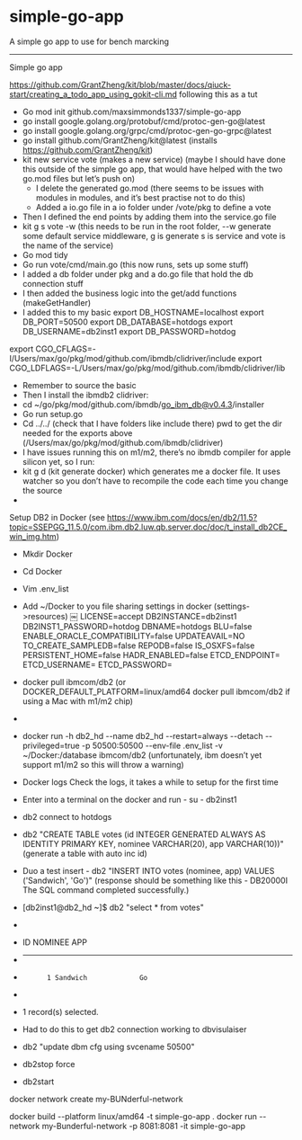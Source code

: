 # simple-go-app
A simple go app to use for bench marcking



--------

Simple go app

https://github.com/GrantZheng/kit/blob/master/docs/qiuck-start/creating_a_todo_app_using_gokit-cli.md following this as a tut

* Go mod init github.com/maxsimmonds1337/simple-go-app
* go install google.golang.org/protobuf/cmd/protoc-gen-go@latest 
* go install google.golang.org/grpc/cmd/protoc-gen-go-grpc@latest 
* go install github.com/GrantZheng/kit@latest (installs https://github.com/GrantZheng/kit)
* kit new service vote (makes a new service) (maybe I should have done this outside of the simple go app, that would have helped with the two go.mod files but let’s push on)
    * I delete the generated go.mod (there seems to be issues with modules in modules, and it’s best practise not to do this)
    * Added a io.go file in a io folder under /vote/pkg to define a vote
* Then I defined the end points by adding them into the service.go file
* kit g s vote -w (this needs to be run in the root folder, --w generate some default service middleware, g is generate s is service and vote is the name of the service)
* Go mod tidy
* Go run vote/cmd/main.go (this now runs, sets up some stuff)
* I added a db folder under pkg and a do.go file that hold the db connection stuff
* I then added the business logic into the get/add functions (makeGetHandler)
* I added this to my basic
export DB_HOSTNAME=localhost
export DB_PORT=50500
export DB_DATABASE=hotdogs
export DB_USERNAME=db2inst1
export DB_PASSWORD=hotdog

export CGO_CFLAGS=-I/Users/max/go/pkg/mod/github.com/ibmdb/clidriver/include
export CGO_LDFLAGS=-L/Users/max/go/pkg/mod/github.com/ibmdb/clidriver/lib

* Remember to source the basic
* Then I install the ibmdb2 clidriver:
* cd ~/go/pkg/mod/github.com/ibmdb/go_ibm_db@v0.4.3/installer 
* Go run setup.go
* Cd ../../ (check that I have folders like include there) pwd to get the dir needed for the exports above (/Users/max/go/pkg/mod/github.com/ibmdb/clidriver)
* I have issues running this on m1/m2, there’s no ibmdb compiler for apple silicon yet, so I run:
* kit g d (kit generate docker) which generates me a docker file. It uses watcher so you don’t have to recompile the code each time you change the source
* 


Setup DB2 in Docker (see https://www.ibm.com/docs/en/db2/11.5?topic=SSEPGG_11.5.0/com.ibm.db2.luw.qb.server.doc/doc/t_install_db2CE_win_img.htm)

* Mkdir Docker
* Cd Docker
* Vim .env_list
* Add ~/Docker to you file sharing settings in docker (settings->resources)
￼
LICENSE=accept
DB2INSTANCE=db2inst1
DB2INST1_PASSWORD=hotdog
DBNAME=hotdogs
BLU=false
ENABLE_ORACLE_COMPATIBILITY=false
UPDATEAVAIL=NO
TO_CREATE_SAMPLEDB=false
REPODB=false
IS_OSXFS=false
PERSISTENT_HOME=false
HADR_ENABLED=false
ETCD_ENDPOINT=
ETCD_USERNAME=
ETCD_PASSWORD=
* docker pull ibmcom/db2 (or DOCKER_DEFAULT_PLATFORM=linux/amd64 docker pull ibmcom/db2 if using a Mac with m1/m2 chip)
* 
* docker run -h db2_hd --name db2_hd --restart=always --detach --privileged=true -p 50500:50500 --env-file .env_list -v ~/Docker:/database ibmcom/db2 (unfortunately, ibm doesn’t yet support m1/m2 so this will throw a warning)
* Docker logs <container name> Check the logs, it takes a while to setup for the first time 
* Enter into a terminal on the docker and run - su - db2inst1
* db2 connect to hotdogs
* db2 "CREATE TABLE votes (id INTEGER GENERATED ALWAYS AS IDENTITY PRIMARY KEY, nominee VARCHAR(20), app VARCHAR(10))" (generate a table with auto inc id)
* Duo a test insert - db2 "INSERT INTO votes (nominee, app) VALUES ('Sandwich', 'Go')" (response should be something like this - DB20000I  The SQL command completed successfully.)
* [db2inst1@db2_hd ~]$ db2 "select * from votes"
* 
* ID          NOMINEE              APP       
* ----------- -------------------- ----------
*           1 Sandwich             Go        
* 
*   1 record(s) selected.


* Had to do this to get db2 connection working to dbvisulaiser
* db2 "update dbm cfg using svcename 50500"
* db2stop force
* db2start

docker network create my-BUNderful-network

docker build --platform linux/amd64  -t simple-go-app .
docker run --network my-Bunderful-network -p 8081:8081 -it simple-go-app

